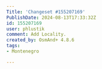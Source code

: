 ```yaml
---
Title: 'Changeset #155207169'
PublishDate: 2024-08-13T17:33:32Z
id: 155207169
user: phlustik
comment: Add Locality.
created_by: OsmAnd+ 4.8.6
tags:
- Montenegro

---
```

